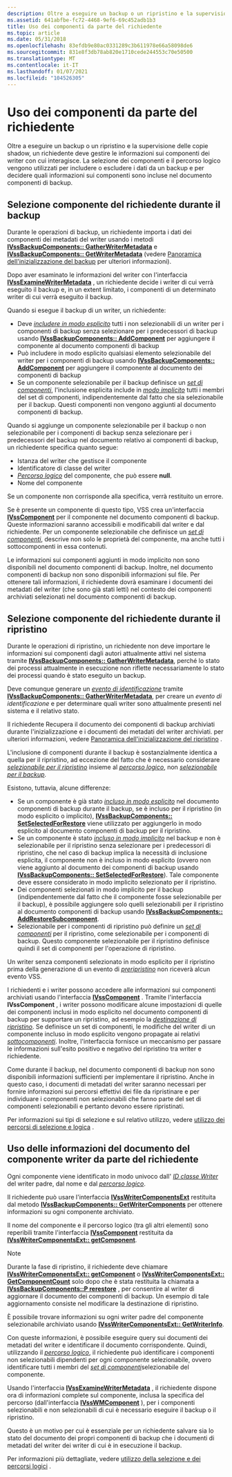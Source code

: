 ```yaml
---
description: Oltre a eseguire un backup o un ripristino e la supervisione delle copie shadow, un richiedente deve gestire le informazioni sui componenti dei writer con cui interagisce.
ms.assetid: 641abfbe-fc72-4468-9ef6-69c452adb1b3
title: Uso dei componenti da parte del richiedente
ms.topic: article
ms.date: 05/31/2018
ms.openlocfilehash: 83efdb9e80ac0331289c3b611978e66a58098de6
ms.sourcegitcommit: 831e8f3db78ab820e1710cede244553c70e50500
ms.translationtype: MT
ms.contentlocale: it-IT
ms.lasthandoff: 01/07/2021
ms.locfileid: "104526305"
---
```

# <a name="use-of-components-by-the-requester"></a>Uso dei componenti da parte del richiedente

Oltre a eseguire un backup o un ripristino e la supervisione delle copie shadow, un richiedente deve gestire le informazioni sui componenti dei writer con cui interagisce. La selezione dei componenti e il percorso logico vengono utilizzati per includere o escludere i dati da un backup e per decidere quali informazioni sui componenti sono incluse nel documento componenti di backup.

## <a name="requester-component-selection-during-backup"></a>Selezione componente del richiedente durante il backup

Durante le operazioni di backup, un richiedente importa i dati dei componenti dei metadati del writer usando i metodi [**IVssBackupComponents:: GatherWriterMetadata**](/windows/desktop/api/VsBackup/nf-vsbackup-ivssbackupcomponents-gatherwritermetadata) e [**IVssBackupComponents:: GetWriterMetadata**](/windows/desktop/api/VsBackup/nf-vsbackup-ivssbackupcomponents-getwritermetadata) (vedere [Panoramica dell'inizializzazione del backup](overview-of-backup-initialization.md) per ulteriori informazioni).

Dopo aver esaminato le informazioni del writer con l'interfaccia [**IVssExamineWriterMetadata**](/windows/desktop/api/VsBackup/nl-vsbackup-ivssexaminewritermetadata) , un richiedente decide i writer di cui verrà eseguito il backup e, in un extent limitato, i componenti di un determinato writer di cui verrà eseguito il backup.

Quando si esegue il backup di un writer, un richiedente:

-   Deve [*includere in modo esplicito*](vssgloss-e.md) tutti i non selezionabili di un writer per i componenti di backup senza selezionare per i predecessori di backup usando [**IVssBackupComponents:: AddComponent**](/windows/desktop/api/VsBackup/nf-vsbackup-ivssbackupcomponents-addcomponent) per aggiungere il componente al documento componenti di backup
-   Può includere in modo esplicito qualsiasi elemento selezionabile del writer per i componenti di backup usando [**IVssBackupComponents:: AddComponent**](/windows/desktop/api/VsBackup/nf-vsbackup-ivssbackupcomponents-addcomponent) per aggiungere il componente al documento dei componenti di backup
-   Se un componente selezionabile per il backup definisce un [*set di componenti*](vssgloss-c.md), l'inclusione esplicita include in [*modo implicito*](vssgloss-i.md) tutti i membri del set di componenti, indipendentemente dal fatto che sia selezionabile per il backup. Questi componenti non vengono aggiunti al documento componenti di backup.

Quando si aggiunge un componente selezionabile per il backup o non selezionabile per i componenti di backup senza selezionare per i predecessori del backup nel documento relativo ai componenti di backup, un richiedente specifica quanto segue:

-   Istanza del writer che gestisce il componente
-   Identificatore di classe del writer
-   [*Percorso logico*](vssgloss-l.md) del componente, che può essere **null**.
-   Nome del componente

Se un componente non corrisponde alla specifica, verrà restituito un errore.

Se è presente un componente di questo tipo, VSS crea un'interfaccia [**IVssComponent**](/windows/desktop/api/VsWriter/nl-vswriter-ivsscomponent) per il componente nel documento componenti di backup. Queste informazioni saranno accessibili e modificabili dal writer e dal richiedente. Per un componente selezionabile che definisce un [*set di componenti*](vssgloss-c.md), descrive non solo le proprietà del componente, ma anche tutti i sottocomponenti in essa contenuti.

Le informazioni sui componenti aggiunti in modo implicito non sono disponibili nel documento componenti di backup. Inoltre, nel documento componenti di backup non sono disponibili informazioni sul file. Per ottenere tali informazioni, il richiedente dovrà esaminare i documenti dei metadati del writer (che sono già stati letti) nel contesto dei componenti archiviati selezionati nel documento componenti di backup.

## <a name="requester-component-selection-during-restore"></a>Selezione componente del richiedente durante il ripristino

Durante le operazioni di ripristino, un richiedente non deve importare le informazioni sui componenti dagli autori attualmente attivi nel sistema tramite [**IVssBackupComponents:: GatherWriterMetadata**](/windows/desktop/api/VsBackup/nf-vsbackup-ivssbackupcomponents-gatherwritermetadata), perché lo stato dei processi attualmente in esecuzione non riflette necessariamente lo stato dei processi quando è stato eseguito un backup.

Deve comunque generare un [*evento di identificazione*](vssgloss-i.md) tramite [**IVssBackupComponents:: GatherWriterMetadata**](/windows/desktop/api/VsBackup/nf-vsbackup-ivssbackupcomponents-gatherwritermetadata), per creare un *evento di identificazione* e per determinare quali writer sono attualmente presenti nel sistema e il relativo stato.

Il richiedente Recupera il documento dei componenti di backup archiviati durante l'inizializzazione e i documenti dei metadati del writer archiviati. per ulteriori informazioni, vedere [Panoramica dell'inizializzazione del ripristino](overview-of-restore-initialization.md) .

L'inclusione di componenti durante il backup è sostanzialmente identica a quella per il ripristino, ad eccezione del fatto che è necessario considerare [*selezionabile per il ripristino*](vssgloss-s.md) insieme al [*percorso logico*](vssgloss-l.md), non [*selezionabile per il backup*](vssgloss-s.md).

Esistono, tuttavia, alcune differenze:

-   Se un componente è già stato [*incluso in modo esplicito*](vssgloss-e.md) nel documento componenti di backup durante il backup, se è incluso per il ripristino (in modo esplicito o implicito), [**IVssBackupComponents:: SetSelectedForRestore**](/windows/desktop/api/VsBackup/nf-vsbackup-ivssbackupcomponents-setselectedforrestore) viene utilizzato per aggiungerlo in modo esplicito al documento componenti di backup per il ripristino.
-   Se un componente è stato [*incluso in modo implicito*](vssgloss-i.md) nel backup e non è selezionabile per il ripristino senza selezionare per i predecessori di ripristino, che nel caso di backup implica la necessità di inclusione esplicita, il componente non è incluso in modo esplicito (ovvero non viene aggiunto al documento dei componenti di backup usando [**IVssBackupComponents:: SetSelectedForRestore**](/windows/desktop/api/VsBackup/nf-vsbackup-ivssbackupcomponents-setselectedforrestore)). Tale componente deve essere considerato in modo implicito selezionato per il ripristino.
-   Dei componenti selezionati in modo implicito per il backup (indipendentemente dal fatto che il componente fosse selezionabile per il backup), è possibile aggiungere solo quelli selezionabili per il ripristino al documento componenti di backup usando [**IVssBackupComponents:: AddRestoreSubcomponent**](/windows/desktop/api/VsBackup/nf-vsbackup-ivssbackupcomponents-addrestoresubcomponent).
-   Selezionabile per i componenti di ripristino può definire un [*set di componenti*](vssgloss-c.md) per il ripristino, come selezionabile per i componenti di backup. Questo componente selezionabile per il ripristino definisce quindi il set di componenti per l'operazione di ripristino.

Un writer senza componenti selezionato in modo esplicito per il ripristino prima della generazione di un evento di [*preripristino*](vssgloss-p.md) non riceverà alcun evento VSS.

I richiedenti e i writer possono accedere alle informazioni sui componenti archiviati usando l'interfaccia [**IVssComponent**](/windows/desktop/api/VsWriter/nl-vswriter-ivsscomponent) . Tramite l'interfaccia **IVssComponent** , i writer possono modificare alcune impostazioni di quelle dei componenti inclusi in modo esplicito nel documento componenti di backup per supportare un ripristino, ad esempio la [*destinazione di ripristino*](vssgloss-r.md). Se definisce un set di componenti, le modifiche del writer di un componente incluso in modo esplicito vengono propagate ai relativi [*sottocomponenti*](vssgloss-s.md). Inoltre, l'interfaccia fornisce un meccanismo per passare le informazioni sull'esito positivo e negativo del ripristino tra writer e richiedente.

Come durante il backup, nel documento componenti di backup non sono disponibili informazioni sufficienti per implementare il ripristino. Anche in questo caso, i documenti di metadati del writer saranno necessari per fornire informazioni sui percorsi effettivi dei file da ripristinare e per individuare i componenti non selezionabili che fanno parte del set di componenti selezionabili e pertanto devono essere ripristinati.

Per informazioni sui tipi di selezione e sul relativo utilizzo, vedere [utilizzo dei percorsi di selezione e logica](working-with-selectability-and-logical-paths.md) .

## <a name="use-of-writer-component-document-information-by-the-requester"></a>Uso delle informazioni del documento del componente writer da parte del richiedente

Ogni componente viene identificato in modo univoco dall' [*ID classe Writer*](vssgloss-w.md) del writer padre, dal nome e dal [*percorso logico*](vssgloss-l.md).

Il richiedente può usare l'interfaccia [**IVssWriterComponentsExt**](/windows/win32/api/vsbackup/nl-vsbackup-ivsswritercomponentsext) restituita dal metodo [**IVssBackupComponents:: GetWriterComponents**](/windows/desktop/api/VsBackup/nf-vsbackup-ivssbackupcomponents-getwritercomponents) per ottenere informazioni su ogni componente archiviato.

Il nome del componente e il percorso logico (tra gli altri elementi) sono reperibili tramite l'interfaccia [**IVssComponent**](/windows/desktop/api/VsWriter/nl-vswriter-ivsscomponent) restituita da [**IVssWriterComponentsExt:: getComponent**](/windows/desktop/api/VsWriter/nf-vswriter-ivsswritercomponents-getcomponent).

> [!Note]  
> Durante la fase di ripristino, il richiedente deve chiamare [**IVssWriterComponentsExt:: getComponent**](/windows/desktop/api/VsWriter/nf-vswriter-ivsswritercomponents-getcomponent) o [**IVssWriterComponentsExt:: GetComponentCount**](/windows/desktop/api/VsWriter/nf-vswriter-ivsswritercomponents-getcomponentcount) solo dopo che è stata restituita la chiamata a [**IVssBackupComponents::P rerestore**](/windows/desktop/api/VsBackup/nf-vsbackup-ivssbackupcomponents-prerestore) , per consentire al writer di aggiornare il documento dei componenti di backup. Un esempio di tale aggiornamento consiste nel modificare la destinazione di ripristino.

 

È possibile trovare informazioni su ogni writer padre del componente selezionabile archiviato usando [**IVssWriterComponentsExt:: GetWriterInfo**](/windows/desktop/api/VsWriter/nf-vswriter-ivsswritercomponents-getwriterinfo).

Con queste informazioni, è possibile eseguire query sui documenti dei metadati del writer e identificare il documento corrispondente. Quindi, utilizzando il [*percorso logico*](vssgloss-l.md), il richiedente può identificare i componenti non selezionabili dipendenti per ogni componente selezionabile, ovvero identificare tutti i membri del [*set di componenti*](vssgloss-c.md)selezionabile del componente.

Usando l'interfaccia [**IVssExamineWriterMetadata**](/windows/desktop/api/VsBackup/nl-vsbackup-ivssexaminewritermetadata) , il richiedente dispone ora di informazioni complete sul componente, inclusa la specifica del percorso (dall'interfaccia [**IVssWMComponent**](/windows/desktop/api/VsBackup/nl-vsbackup-ivsswmcomponent) ), per i componenti selezionabili e non selezionabili di cui è necessario eseguire il backup o il ripristino.

Questo è un motivo per cui è essenziale per un richiedente salvare sia lo stato del documento dei propri componenti di backup che i documenti di metadati del writer dei writer di cui è in esecuzione il backup.

Per informazioni più dettagliate, vedere [utilizzo della selezione e dei percorsi logici](working-with-selectability-and-logical-paths.md) .

 

 
